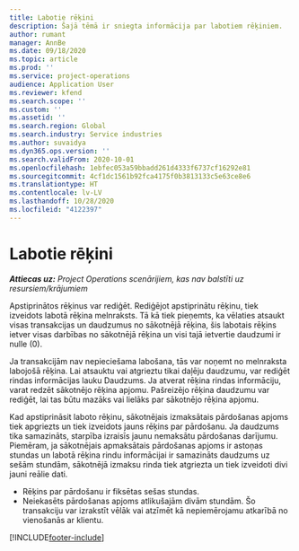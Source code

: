 ```yaml
---
title: Labotie rēķini
description: Šajā tēmā ir sniegta informācija par labotiem rēķiniem.
author: rumant
manager: AnnBe
ms.date: 09/18/2020
ms.topic: article
ms.prod: ''
ms.service: project-operations
audience: Application User
ms.reviewer: kfend
ms.search.scope: ''
ms.custom: ''
ms.assetid: ''
ms.search.region: Global
ms.search.industry: Service industries
ms.author: suvaidya
ms.dyn365.ops.version: ''
ms.search.validFrom: 2020-10-01
ms.openlocfilehash: 1ebfec053a59bbadd261d4333f6737cf16292e81
ms.sourcegitcommit: 4cf1dc1561b92fca4175f0b3813133c5e63ce8e6
ms.translationtype: HT
ms.contentlocale: lv-LV
ms.lasthandoff: 10/28/2020
ms.locfileid: "4122397"
---
```

# <a name="corrected-invoices"></a>Labotie rēķini

_**Attiecas uz:** Project Operations scenārijiem, kas nav balstīti uz resursiem/krājumiem_

Apstiprinātos rēķinus var rediģēt. Rediģējot apstiprinātu rēķinu, tiek izveidots labotā rēķina melnraksts. Tā kā tiek pieņemts, ka vēlaties atsaukt visas transakcijas un daudzumus no sākotnējā rēķina, šis labotais rēķins ietver visas darbības no sākotnējā rēķina un visi tajā ietvertie daudzumi ir nulle (0).

Ja transakcijām nav nepieciešama labošana, tās var noņemt no melnraksta labojošā rēķina. Lai atsauktu vai atgrieztu tikai daļēju daudzumu, var rediģēt rindas informācijas lauku Daudzums. Ja atverat rēķina rindas informāciju, varat redzēt sākotnējo rēķina apjomu. Pašreizējo rēķina daudzumu var rediģēt, lai tas būtu mazāks vai lielāks par sākotnējo rēķina apjomu.

Kad apstiprināsit laboto rēķinu, sākotnējais izmaksātais pārdošanas apjoms tiek apgriezts un tiek izveidots jauns rēķins par pārdošanu. Ja daudzums tika samazināts, starpība izraisīs jaunu nemaksātu pārdošanas darījumu. Piemēram, ja sākotnējais apmaksātais pārdošanas apjoms ir astoņas stundas un labotā rēķina rindu informācijai ir samazināts daudzums uz sešām stundām, sākotnējā izmaksu rinda tiek atgriezta un tiek izveidoti divi jauni reālie dati.

- Rēķins par pārdošanu ir fiksētas sešas stundas.
- Neiekasēts pārdošanas apjoms atlikušajām divām stundām. Šo transakciju var izrakstīt vēlāk vai atzīmēt kā nepiemērojamu atkarībā no vienošanās ar klientu.


[!INCLUDE[footer-include](../includes/footer-banner.md)]